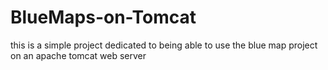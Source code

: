 # BlueMaps-on-Tomcat
this is a simple project dedicated to being able to use the blue map project on an apache tomcat web server
